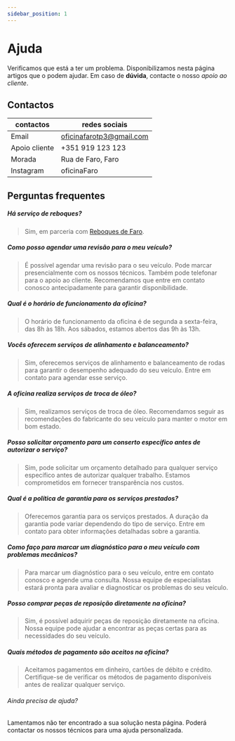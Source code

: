 ```yaml
---
sidebar_position: 1
---
```


# Ajuda

Verificamos que está a ter um problema. Disponibilizamos nesta página artigos que o podem ajudar. Em caso de **dúvida**, contacte o nosso *apoio ao cliente*.

## Contactos

| contactos       | redes sociais                |
| --------------- | ---------------------------- |
| Email           | oficinafarotp3@gmail.com     |
| Apoio cliente   | +351 919 123 123             |
| Morada          | Rua de Faro, Faro            |
| Instagram       | oficinaFaro                  |



## Perguntas frequentes

##### Há serviço de reboques?
> Sim, em parceria com [Reboques de Faro](https://reboquesfaro.pt).

##### Como posso agendar uma revisão para o meu veículo?
> É possível agendar uma revisão para o seu veículo. Pode marcar presencialmente com os nossos técnicos. Também pode telefonar para o apoio ao cliente. Recomendamos que entre em contato conosco antecipadamente para garantir disponibilidade.

##### Qual é o horário de funcionamento da oficina?
> O horário de funcionamento da oficina é de segunda a sexta-feira, das 8h às 18h. Aos sábados, estamos abertos das 9h às 13h.

##### Vocês oferecem serviços de alinhamento e balanceamento?
> Sim, oferecemos serviços de alinhamento e balanceamento de rodas para garantir o desempenho adequado do seu veículo. Entre em contato para agendar esse serviço.

##### A oficina realiza serviços de troca de óleo?
> Sim, realizamos serviços de troca de óleo. Recomendamos seguir as recomendações do fabricante do seu veículo para manter o motor em bom estado.

##### Posso solicitar orçamento para um conserto específico antes de autorizar o serviço?
> Sim, pode solicitar um orçamento detalhado para qualquer serviço específico antes de autorizar qualquer trabalho. Estamos comprometidos em fornecer transparência nos custos.

##### Qual é a política de garantia para os serviços prestados?
> Oferecemos garantia para os serviços prestados. A duração da garantia pode variar dependendo do tipo de serviço. Entre em contato para obter informações detalhadas sobre a garantia.

##### Como faço para marcar um diagnóstico para o meu veículo com problemas mecânicos?
> Para marcar um diagnóstico para o seu veículo, entre em contato conosco e agende uma consulta. Nossa equipe de especialistas estará pronta para avaliar e diagnosticar os problemas do seu veículo.

##### Posso comprar peças de reposição diretamente na oficina?
> Sim, é possível adquirir peças de reposição diretamente na oficina. Nossa equipe pode ajudar a encontrar as peças certas para as necessidades do seu veículo.

##### Quais métodos de pagamento são aceitos na oficina?
> Aceitamos pagamentos em dinheiro, cartões de débito e crédito. Certifique-se de verificar os métodos de pagamento disponíveis antes de realizar qualquer serviço.

###### Ainda precisa de ajuda?

Lamentamos não ter encontrado a sua solução nesta página. Poderá contactar os nossos técnicos para uma ajuda personalizada.
